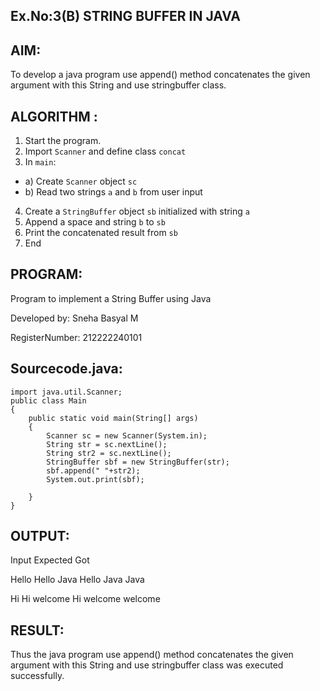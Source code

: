 ## Ex.No:3(B) STRING BUFFER IN JAVA

## AIM:
To develop a java program use append() method concatenates the given argument with this String and use stringbuffer class.

## ALGORITHM :
1.	Start the program.
2.	Import `Scanner` and define class `concat`
3.	In `main`:
-	a) Create `Scanner` object `sc`
-	b) Read two strings `a` and `b` from user input
4.	Create a `StringBuffer` object `sb` initialized with string `a`
5.	Append a space and string `b` to `sb`
6.	Print the concatenated result from `sb`
7.	End



## PROGRAM:

Program to implement a String Buffer using Java

Developed by: Sneha Basyal M 

RegisterNumber: 212222240101  


## Sourcecode.java:
```
import java.util.Scanner;
public class Main
{
    public static void main(String[] args)
    {
        Scanner sc = new Scanner(System.in);
        String str = sc.nextLine();
        String str2 = sc.nextLine();
        StringBuffer sbf = new StringBuffer(str);
        sbf.append(" "+str2);
        System.out.print(sbf);
        
    }
}
```

## OUTPUT:

Input	        Expected	         Got	

Hello           Hello Java           Hello Java
Java

Hi              Hi welcome           Hi welcome
welcome


## RESULT:
Thus the java program use append() method concatenates the given argument with this String and use stringbuffer class was executed successfully.
